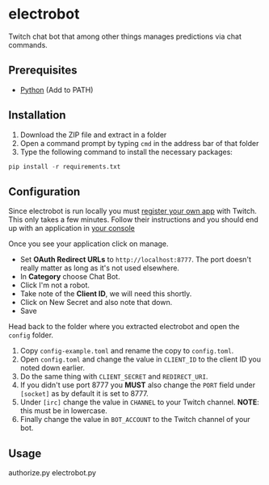 # electrobot

Twitch chat bot that among other things manages predictions via chat commands.

## Prerequisites

- [Python](https://www.python.org/downloads/) (Add to PATH)

## Installation

1. Download the ZIP file and extract in a folder
2. Open a command prompt by typing `cmd` in the address bar of that folder
3. Type the following command to install the necessary packages:

```python
pip install -r requirements.txt
```

## Configuration

Since electrobot is run locally you must [register your own app](https://dev.twitch.tv/docs/authentication/register-app/) with Twitch. This only takes a few minutes.
Follow their instructions and you should end up with an application in [your console](https://dev.twitch.tv/console/apps)

Once you see your application click on manage.

- Set **OAuth Redirect URLs** to `http://localhost:8777`.
 The port doesn't really matter as long as it's not used elsewhere.
- In **Category** choose Chat Bot.
- Click I'm not a robot.
- Take note of the **Client ID**, we will need this shortly.
- Click on New Secret and also note that down.
- Save

Head back to the folder where you extracted electrobot and open the `config` folder.

1. Copy `config-example.toml` and rename the copy to `config.toml`.
2. Open `config.toml` and change the value in `CLIENT_ID` to the client ID you noted down earlier.
3. Do the same thing with `CLIENT_SECRET` and `REDIRECT_URI`.
4. If you didn't use port 8777 you **MUST** also change the `PORT` field under `[socket]` as by default it is set to 8777.
5. Under `[irc]` change the value in `CHANNEL` to your Twitch channel. **NOTE**: this must be in lowercase.
6. Finally change the value in `BOT_ACCOUNT` to the Twitch channel of your bot.

## Usage
authorize.py
electrobot.py















